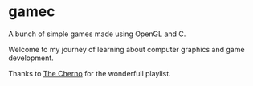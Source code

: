# gamec

A bunch of simple games made using OpenGL and C.

Welcome to my journey of learning about computer graphics
and game development.

Thanks to [The Cherno](https://www.youtube.com/watch?v=OR4fNpBjmq8&list=PLlrATfBNZ98foTJPJ_Ev03o2oq3-GGOS2&index=2) for the wonderfull playlist.
